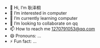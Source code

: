 - 👋 Hi, I’m 耿泽桐
- 👀 I’m interested in computer
- 🌱 I’m currently learning computer
- 💞️ I’m looking to collaborate on qq
- 📫 How to reach me 1270791053@qq.com
- 😄 Pronouns: ...
- ⚡ Fun fact: ...

<!---
gzt4767/gzt4767 is a ✨ special ✨ repository because its `README.md` (this file) appears on your GitHub profile.
You can click the Preview link to take a look at your changes.
--->
